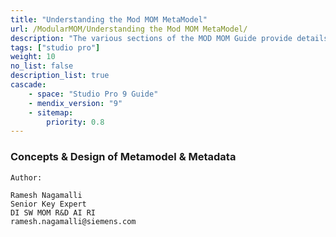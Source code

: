 ```yaml
---
title: "Understanding the Mod MOM MetaModel"
url: /ModularMOM/Understanding the Mod MOM MetaModel/
description: "The various sections of the MOD MOM Guide provide details on the features and functionality of the MOD MOM."
tags: ["studio pro"]
weight: 10
no_list: false
description_list: true
cascade:
    - space: "Studio Pro 9 Guide"
    - mendix_version: "9"
    - sitemap:
        priority: 0.8
---
```



### Concepts & Design of Metamodel & Metadata

```
Author:
```
```
Ramesh Nagamalli
Senior Key Expert
DI SW MOM R&D AI RI
ramesh.nagamalli@siemens.com
```


